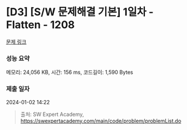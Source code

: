 # [D3] [S/W 문제해결 기본] 1일차 - Flatten - 1208 

[문제 링크](https://swexpertacademy.com/main/code/problem/problemDetail.do?contestProbId=AV139KOaABgCFAYh) 

### 성능 요약

메모리: 24,056 KB, 시간: 156 ms, 코드길이: 1,590 Bytes

### 제출 일자

2024-01-02 14:22



> 출처: SW Expert Academy, https://swexpertacademy.com/main/code/problem/problemList.do